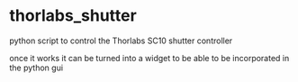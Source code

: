 # thorlabs_shutter
python script to control the Thorlabs SC10 shutter controller

once it works it can be turned into a widget to be able to be incorporated in the python gui
